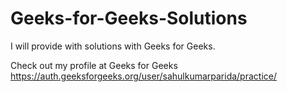 # Geeks-for-Geeks-Solutions

I will provide with solutions with Geeks for Geeks.

Check out my profile at Geeks for Geeks
https://auth.geeksforgeeks.org/user/sahulkumarparida/practice/
